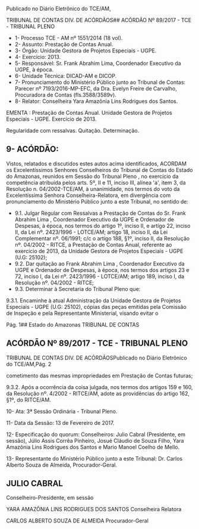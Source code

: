 Publicado  no  Diário Eletrônico do TCE/AM,

TRIBUNAL DE CONTAS DIV. DE  ACÓRDÃOS## ACÓRDÃO Nº 89/2017 - TCE - TRIBUNAL PLENO

- 1- Processo TCE - AM nº 1551/2014 (18 vol).
- 2- Assunto: Prestação de Contas Anual.
- 3- Órgão: Unidade Gestora de Projetos Especiais - UGPE.
- 4- Exercício: 2013.
- 5- Responsável: Sr. Frank Abrahim Lima, Coordenador Executivo da UGPE, à época.
- 6- Unidade Técnica: DICAD-AM e DICOP.
- 7- Pronunciamento  do Ministério  Público  junto  ao Tribunal  de Contas: Parecer  nº 7193/2016-MP-EFC,  da  Dra.  Evelyn  Freire  de  Carvalho,  Procuradora  de  Contas (fls.3588/3589v).
- 8- Relator: Conselheira Yara Amazônia Lins Rodrigues dos Santos.

EMENTA : Prestação  de  Contas  Anual.  Unidade Gestora  de  Projetos  Especiais  -  UGPE.  Exercício de 2013.

Regularidade com ressalvas. Quitação. Determinação.

## 9- ACÓRDÃO:

Vistos, relatados e discutidos estes autos acima identificados, ACORDAM os Excelentíssimos Senhores Conselheiros do Tribunal de Contas do Estado do Amazonas, reunidos em Sessão do Tribunal Pleno , no exercício da competência atribuída pelos arts. 5º, II e 11, inciso III, alínea 'a', item 3, da Resolução n. 04/2002-TCE/AM, à unanimidade, nos  termos  do  voto  da  Excelentíssima  Senhora  Conselheira-Relatora,  em divergência com pronunciamento do Ministério Público junto a este Tribunal, no sentido de:

- 9.1. Julgar Regular com Ressalvas a  Prestação de Contas do Sr. Frank Abrahim  Lima , Coordenador  Executivo  da  UGPE  e  Ordenador  de Despesas, à época, nos termos do artigo 1º, inciso II, e artigo 22, inciso II, da  Lei  nº.  2423/1996  -  LOTCE/AM;  artigo  18,  inciso  II,  da  Lei Complementar nº. 06/1991; c/c o artigo 188, §1º, inciso II, da Resolução nº. 04/2002  -  RITCE,  a  Prestação  de  Contas  Anual,  referente  ao exercício de 2013, da Unidade Gestora de Projetos Especiais - UGPE (U.G: 25102);
- 9.2. Dar  quitação ao Frank  Abrahim  Lima , Coordenador  Executivo  da UGPE e Ordenador de Despesas, à época, nos termos dos artigos 23 e 72, inciso I, da Lei nº. 2423/1996  - LOTCE/AM; artigo 189, inciso I, da Resolução nº. 04/2002 - RITCE;
- 9.3. Determinar à Secretaria do Tribunal Pleno que:

9.3.1. Encaminhe à atual Administração da Unidade Gestora de Projetos Especiais  -  UGPE  (U.G:  25102),  cópias  das  peças  emitidas  pela Comissão de Inspeção e pela Representante Ministerial, visando evitar o

Pág. 1## Estado do Amazonas TRIBUNAL DE CONTAS

## ACÓRDÃO Nº 89/2017 - TCE - TRIBUNAL PLENO

TRIBUNAL DE CONTAS DIV. DE  ACÓRDÃOSPublicado  no  Diário Eletrônico do TCE/AM,Pág. 2

cometimento  das  mesmas  impropriedades  em  Prestação  de  Contas futuras;

9.3.2. Após a ocorrência da coisa julgada, nos termos dos artigos 159 e 160,  da  Resolução  nº.  4/2002  -  RITCE/AM,  adote  as  providências  do artigo 162, §1º, do RITCE/AM.

10-  Ata: 3ª Sessão Ordinária - Tribunal Pleno.

11-  Data da Sessão: 13 de Fevereiro de 2017.

12-  Especificação do quorum: Conselheiros: Julio Cabral (Presidente, em sessão), Júlio Assis Corrêa Pinheiro, Josué Cláudio de Souza Filho, Yara Amazônia Lins Rodrigues dos Santos e Mario Manoel Coelho de Mello.

13-  Representante  do  Ministério  Público  junto  a  este Tribunal: Dr. Carlos  Alberto Souza de Almeida, Procurador-Geral.

## JULIO CABRAL

Conselheiro-Presidente, em sessão

YARA AMAZÔNIA LINS RODRIGUES DOS SANTOS Conselheira Relatora

CARLOS ALBERTO SOUZA DE ALMEIDA Procurador-Geral